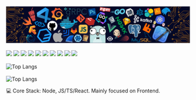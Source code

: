 ![](/images/header.png)
<br/>
<br/>
![](https://img.shields.io/badge/JavaScript-EFD53C?style=for-the-badge&logo=javascript&logoColor=black)
![](https://img.shields.io/badge/TypeScript-007ACC?style=for-the-badge&logo=typescript&logoColor=white)
![](https://img.shields.io/badge/React-20232A?style=for-the-badge&logo=react&logoColor=61DAFB)
![](https://img.shields.io/badge/HTML5-E34F26?style=for-the-badge&logo=html5&logoColor=white)
![](https://img.shields.io/badge/CSS3-1572B6?style=for-the-badge&logo=css3&logoColor=white)
![](https://img.shields.io/badge/Sass-CC6699?style=for-the-badge&logo=sass&logoColor=white)
![](https://img.shields.io/badge/Redux-774ABD?style=for-the-badge&logo=redux&logoColor=fff)
![](https://img.shields.io/badge/Webpack-89CFF3?style=for-the-badge&logo=webpack&logoColor=000)
![](https://img.shields.io/badge/Jest-C21225?style=for-the-badge&logo=jest&logoColor=white)
![](https://img.shields.io/badge/prettier-1A2C34?style=for-the-badge&logo=prettier&logoColor=F7BA3E)
<br/>
<br/>
![Top Langs](https://github-readme-streak-stats.herokuapp.com/?user={xanderrybalov})
<br/>
<br/>
![Top Langs](https://github-readme-stats.vercel.app/api/top-langs/?username=xanderrybalov&layout=compact)

💻 Core Stack: Node, JS/TS/React. Mainly focused on Frontend.
